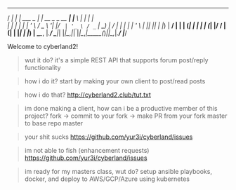 
   ____      _               _                 _ ____        _       _     
  / ___|   _| |__   ___ _ __| | __ _ _ __   __| |___ \   ___| |_   _| |__  
 | |  | | | | '_ \ / _ \ '__| |/ _` | '_ \ / _` | __) | / __| | | | | '_ \ 
 | |__| |_| | |_) |  __/ |  | | (_| | | | | (_| |/ __/ | (__| | |_| | |_) |
  \____\__, |_.__/ \___|_|  |_|\__,_|_| |_|\__,_|_____(_)___|_|\__,_|_.__/ 
       |___/                                                               


Welcome to cyberland2!

>wut it do?
it's a simple REST API that supports forum post/reply functionality

>how i do it?
start by making your own client to post/read posts

>how i do that?
http://cyberland2.club/tut.txt

>im done making a client, how can i be a productive member of this project?
fork -> commit to your fork -> make PR from your fork master to base repo master

>your shit sucks
https://github.com/yur3i/cyberland/issues

>im not able to fish (enhancement requests)
https://github.com/yur3i/cyberland/issues

>im ready for my masters class, wut do?
setup ansible playbooks, docker, and deploy to AWS/GCP/Azure using kubernetes